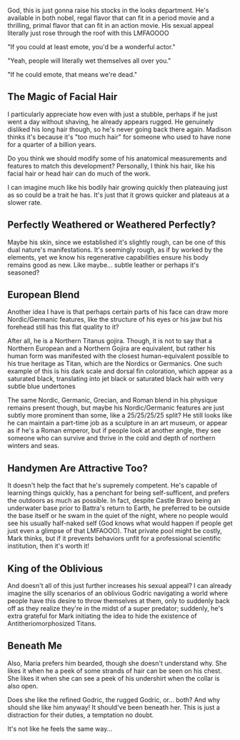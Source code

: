 God, this is just gonna raise his stocks in the looks department. He's available in both nobel, regal flavor that can fit in a period movie and a thrilling, primal flavor that can fit in an action movie. His sexual appeal literally just rose through the roof with this LMFAOOOO

"If you could at least emote, you'd be a wonderful actor."

"Yeah, people will literally wet themselves all over you."

"If he could emote, that means we're dead."

## The Magic of Facial Hair

I particularly appreciate how even with just a stubble, perhaps if he just went a day without shaving, he already appears rugged. He genuinely disliked his long hair though, so he's never going back there again. Madison thinks it's because it's "too much hair" for someone who used to have none for a quarter of a billion years. 

Do you think we should modify some of his anatomical measurements and features to match this development? Personally, I think his hair, like his facial hair or head hair can do much of the work. 

I can imagine much like his bodily hair growing quickly then plateauing just as so could be a trait he has. It's just that it grows quicker and plateaus at a slower rate.

## Perfectly Weathered or Weathered Perfectly?

Maybe his skin, since we established it's slightly rough, can be one of this dual nature's manifestations. It's seemingly rough, as if by worked by the elements, yet we know his regenerative capabilities ensure his body remains good as new. Like maybe... subtle leather or perhaps it's seasoned? 

## European Blend

Another idea I have is that perhaps certain parts of his face can draw more Nordic/Germanic features, like the structure of his eyes or his jaw but his forehead still has this flat quality to it? 

After all, he is a Northern Titanus gojira. 
Though, it is not to say that a Northern European and a Northern Gojira are equivalent, but rather his human form was manifested with the closest human-equivalent possible to his true heritage as Titan, which are the Nordics or Germanics. One such example of this is his dark scale and dorsal fin coloration, which appear as a saturated black, translating into jet black or saturated black hair with very subtle blue undertones

The same Nordic, Germanic, Grecian, and Roman blend in his physique remains present though, but maybe his Nordic/Germanic features are just subtly more prominent than some, like a 25/25/25/25 split? He still looks like he can maintain a part-time job as a sculpture in an art museum, or appear as if he's a Roman emperor, but if people look at another angle, they see someone who can survive and thrive in the cold and depth of northern winters and seas. 

## Handymen Are Attractive Too?

It doesn't help the fact that he's supremely competent. He's capable of learning things quickly, has a penchant for being self-sufficent, and prefers the outdoors as much as possible. In fact, despite Castle Bravo being an underwater base prior to Battra's return to Earth, he preferred to be outside the base itself or he swam in the quiet of the night, where no people would see his usually half-naked self (God knows what would happen if people get just even a glimpse of that LMFAOOO). That private pool might be costly, Mark thinks, but if it prevents behaviors unfit for a professional scientific institution, then it's worth it!

## King of the Oblivious

And doesn't all of this just further increases his sexual appeal? I can already imagine the silly scenarios of an oblivious Godric navigating a world where people have this desire to throw themselves at them, only to suddenly back off as they realize they're in the midst of a super predator; suddenly, he's extra grateful for Mark initiating the idea to hide the existence of Antitheriomorphosized Titans. 

## Beneath Me

Also, Maria prefers him bearded, though she doesn't understand why. She likes it when he a peek of some strands of hair can be seen on his chest. She likes it when she can see a peek of his undershirt when the collar is also open.

Does she like the refined Godric, the rugged Godric, or... both? And why should she like him anyway! It should've been beneath her. This is just a distraction for their duties, a temptation no doubt.

It's not like he feels the same way...